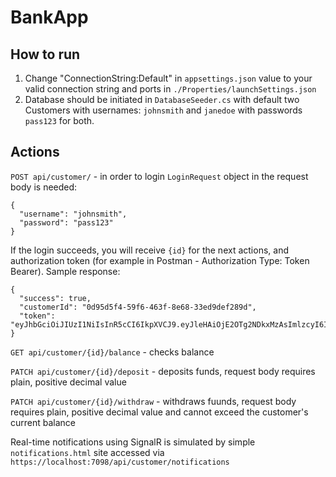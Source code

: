 # BankApp

## How to run 
  1. Change "ConnectionString:Default" in `appsettings.json` value to your valid connection string and ports in `./Properties/launchSettings.json`
  2. Database should be initiated in `DatabaseSeeder.cs` with default two Customers with usernames: `johnsmith` and `janedoe` with passwords `pass123` for both.
## Actions
  `POST api/customer/` - in order to login `LoginRequest` object in the request body is needed: 
  ```
  {
    "username": "johnsmith",
    "password": "pass123"
  }
  ```
  If the login succeeds, you will receive `{id}` for the next actions, and authorization token (for example in Postman - Authorization Type: Token Bearer). Sample response:
  ```
  {
    "success": true,
    "customerId": "0d95d5f4-59f6-463f-8e68-33ed9def289d",
    "token": "eyJhbGciOiJIUzI1NiIsInR5cCI6IkpXVCJ9.eyJleHAiOjE2OTg2NDkxMzAsImlzcyI6ImxvY2FsaG9zdCIsImF1ZCI6ImxvY2FsaG9zdCJ9.7QSHPn0CVyJpUDhnCxjZ5gAQgWX6uCyiRCT0M6ZX9TA"
  }
  ```
  
  `GET api/customer/{id}/balance` - checks balance
  
  `PATCH api/customer/{id}/deposit` - deposits funds, request body requires plain, positive decimal value
  
  `PATCH api/customer/{id}/withdraw` - withdraws fuunds, request body requires plain, positive decimal value and cannot exceed the customer's current balance
  
  Real-time notifications using SignalR is simulated by simple `notifications.html` site accessed via `https://localhost:7098/api/customer/notifications`

